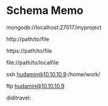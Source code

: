 # Schema Memo


mongodb://localhost:27017/myproject

http://path/to/file

https://path/to/file

file://path/to/localfile

ssh hudamin@10.10.10.9:/home/work/

ftp hudamin@10.10.10.9



diditravel:




